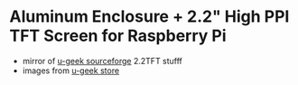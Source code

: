 # Aluminum Enclosure + 2.2" High PPI TFT Screen for Raspberry Pi

* mirror of [u-geek sourceforge](https://sourceforge.net/projects/u-geek/files/2.2TFT/) 2.2TFT stufff
* images from [u-geek store](http://www.aliexpress.com/store/1954241)
